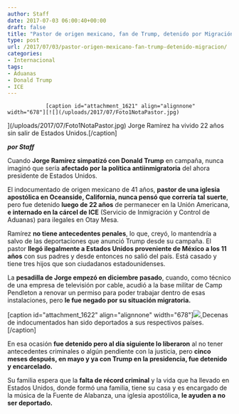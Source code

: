 ```yaml
---
author: Staff
date: 2017-07-03 06:00:40+00:00
draft: false
title: "Pastor de origen mexicano, fan de Trump, detenido por Migración"
type: post
url: /2017/07/03/pastor-origen-mexicano-fan-trump-detenido-migracion/
categories:
- Internacional
tags:
- Aduanas
- Donald Trump
- ICE
---
```



				[caption id="attachment_1621" align="alignnone" width="678"][![](/uploads/2017/07/Foto1NotaPastor.jpg)
](/uploads/2017/07/Foto1NotaPastor.jpg) Jorge Ramírez ha vivido 22 años sin salir de Estados Unidos.[/caption]

_**por Staff**_

Cuando **Jorge Ramírez simpatizó con Donald Trump** en campaña, nunca imaginó que sería **afectado por la política antiinmigratoria** del ahora presidente de Estados Unidos.

El indocumentado de origen mexicano de 41 años, **pastor de una iglesia apostólica en Oceanside, California, nunca pensó que correría tal suerte**, pero fue detenido **luego de 22 años** de permanecer en la Unión Americana, **e internado en la cárcel de ICE** (Servicio de Inmigración y Control de Aduanas) para ilegales en Otay Mesa.

Ramírez **no tiene antecedentes penales**, lo que, creyó, lo mantendría a salvo de las deportaciones que anunció Trump desde su campaña. El pastor **llegó ilegalmente a Estados Unidos proveniente de México a los 11 años** con sus padres y desde entonces no salió del país. Está casado y tiene tres hijos que son ciudadanos estadounidenses.

La **pesadilla de Jorge empezó en diciembre pasado**, cuando, como técnico de una empresa de televisión por cable, acudió a la base militar de Camp Pendleton a renovar un permiso para poder trabajar dentro de esas instalaciones, pero **le fue negado por su situación migratoria.**

[caption id="attachment_1622" align="alignnone" width="678"][![](/uploads/2017/07/Foto2NotaPastor.jpg)
](/uploads/2017/07/Foto2NotaPastor.jpg) Decenas de indocumentados han sido deportados a sus respectivos países.[/caption]

En esa ocasión **fue detenido pero al día siguiente lo liberaron** al no tener antecedentes criminales o algún pendiente con la justicia, pero **cinco meses después, en mayo y ya con Trump en la presidencia, fue detenido y encarcelado.**

Su familia espera que la **falta de récord criminal** y la vida que ha llevado en Estados Unidos, donde formó una familia, tiene su casa y es encargado de la música de la Fuente de Alabanza, una iglesia apostólica, **le ayuden a no ser deportado.**		
